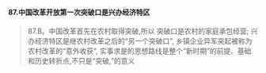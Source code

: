 #### 87.中国改革开放第一次突破口是兴办经济特区
>   87.B。中国改革首先在农村取得突破,所以
    突破口是农村的家庭承包经营;
    兴办经济特区是继农村改革之后的“另一个突破口”,
    乡镇企业异军突起被称为农村改革的“意外收获”,
    实事求是的思想路线是整个“新时期”的前提、基础和历史转折点,不只是“突破,”的意义


















    